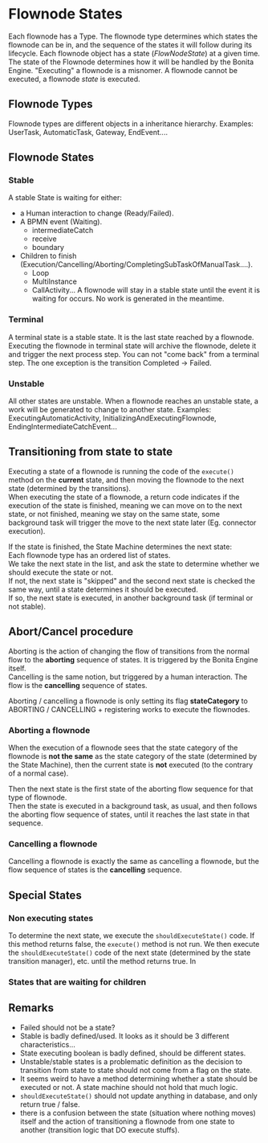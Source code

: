 # Flownode States

Each flownode has a Type. The flownode type determines which states the flownode can be in, and the sequence of the states it will follow during its lifecycle.
Each flownode object has a state (_FlowNodeState_) at a given time. The state of the Flownode determines how it will be handled by the Bonita Engine.
"Executing" a flownode is a misnomer. A flownode cannot be executed, a flownode _state_ is executed. 

## Flownode Types

Flownode types are different objects in a inheritance hierarchy. Examples:
UserTask, AutomaticTask, Gateway, EndEvent....

## Flownode States
### Stable
A stable State is waiting for either:
* a Human interaction to change (Ready/Failed).
* A BPMN event (Waiting).
   * intermediateCatch
   * receive
   * boundary
* Children to finish (Execution/Cancelling/Aborting/CompletingSubTaskOfManualTask....).
   * Loop
   * MultiInstance
   * CallActivity...
A flownode will stay in a stable state until the event it is waiting for occurs. No work is generated in the meantime.

### Terminal
A terminal state is a stable state. It is the last state reached by a flownode. Executing the flownode in terminal state will archive the flownode, delete it and trigger the next process step.
You can not "come back" from a terminal step. The one exception is the transition Completed -> Failed.

### Unstable
All other states are unstable.
When a flownode reaches an unstable state, a work will be generated to change to another state.
Examples: ExecutingAutomaticActivity, InitializingAndExecutingFlownode, EndingIntermediateCatchEvent...

## Transitioning from state to state

Executing a state of a flownode is running the code of the `execute()` method on the **current** state, and then moving the flownode to the next state (determined by the transitions).  
When executing the state of a flownode, a return code indicates if the execution of the state is finished, meaning we can move on to the next state, or not finished, meaning we stay on the same state, some background task will trigger the move to the next state later (Eg. connector execution).

If the state is finished, the State Machine determines the next state:  
Each flownode type has an ordered list of states.  
We take the next state in the list, and ask the state to determine whether we should execute the state or not.  
If not, the next state is "skipped" and the second next state is checked the same way, until a state determines it should be executed.  
If so, the next state is executed, in another background task (if terminal or not stable).  


## Abort/Cancel procedure

Aborting is the action of changing the flow of transitions from the normal flow to the **aborting** sequence of states. It is triggered by the Bonita Engine itself.  
Cancelling is the same notion, but triggered by a human interaction. The flow is the **cancelling** sequence of states.

Aborting / cancelling a flownode is only setting its flag **stateCategory** to ABORTING / CANCELLING + registering works to execute the flownodes.

### Aborting a flownode

When the execution of a flownode sees that the state category of the flownode is **not the same** as the state category of the state (determined by the State Machine), then the current state is **not** executed (to the contrary of a normal case).

Then the next state is the first state of the aborting flow sequence for that type of flownode.  
Then the state is executed in a background task, as usual, and then follows the aborting flow sequence of states, until it reaches the last state in that sequence.

### Cancelling a flownode

Cancelling a flownode is exactly the same as cancelling a flownode, but the flow sequence of states is the **cancelling** sequence.


## Special States


### Non executing states

To determine the next state, we execute the `shouldExecuteState()` code. If this method returns false, the `execute()` method is not run.
We then execute the `shouldExecuteState()` code of the next state (determined by the state transition manager), etc. until the method returns true.
In 

### States that are waiting for children

## Remarks

* Failed should not be a state?
* Stable is badly defined/used. It looks as it should be 3 different characteristics...
* State executing boolean is badly defined, should be different states.
* Unstable/stable states is a problematic definition as the decision to transition from state to state should not come from a flag on the state.
* It seems weird to have a method determining whether a state should be executed or not. A state machine should not hold that much logic.
* `shouldExecuteState()` should not update anything in database, and only return true / false.
* there is a confusion between the state (situation where nothing moves) itself and the action of transitioning a flownode from one state to another (transition logic that DO execute stuffs).
